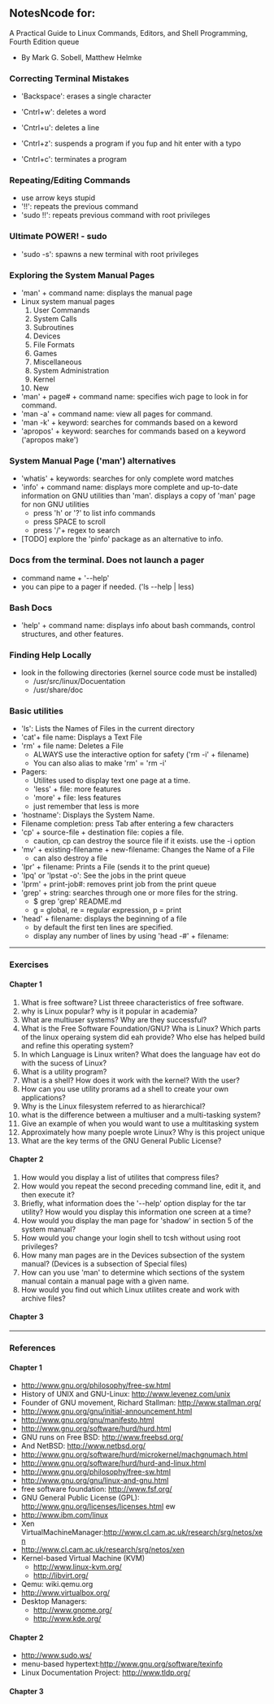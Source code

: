 ## NotesNcode for:

A Practical Guide to Linux Commands, Editors, and Shell Programming, Fourth Edition
queue
- By Mark G. Sobell, Matthew Helmke

### Correcting Terminal Mistakes
- 'Backspace': erases a single character
- 'Cntrl+w': deletes a word
- 'Cntrl+u': deletes a line

- 'Cntrl+z': suspends a program if you fup and hit enter with a typo
- 'Cntrl+c': terminates a program

### Repeating/Editing Commands
- use arrow keys stupid
- '!!': repeats the previous command
- 'sudo !!': repeats previous command with root privileges

### Ultimate POWER! - sudo
- 'sudo -s': spawns a new terminal with root privileges

### Exploring the System Manual Pages
- 'man' + command name: displays the manual page 
- Linux system manual pages
    1. User Commands
    2. System Calls
    3. Subroutines
    4. Devices
    5. File Formats
    6. Games
    7. Miscellaneous
    8. System Administration
    9. Kernel
    10. New
- 'man' + page# + command name: specifies wich page to look in for command.
- 'man -a' + command name: view all pages for command.
- 'man -k' + keyword: searches for commands based on a keword
- 'apropos' + keyword: searches for commands based on a keyword ('apropos make')

### System Manual Page ('man') alternatives
- 'whatis' + keywords: searches for only complete word matches 
- 'info' + command name: displays more complete and up-to-date information on GNU utilities than 'man'. displays a copy of 'man' page for non GNU utilities
    * press 'h' or '?' to list info commands
    * press SPACE to scroll
    * press '/'+ regex to search
- [TODO] explore the 'pinfo' package as an alternative to info.

### Docs from the terminal. Does not launch a pager
- command name + '--help'
- you can pipe to a pager if needed. ('ls --help | less)

### Bash Docs
- 'help' + command name: displays info about bash commands, control structures, and other features.

### Finding Help Locally
- look in the following directories (kernel source code must be installed)
    * /usr/src/linux/Docuentation
    * /usr/share/doc

### Basic utilities
- 'ls': Lists the Names of Files in the current directory
- 'cat'+ file name: Displays a Text File
- 'rm' + file name: Deletes a File
    * ALWAYS use the interactive option for safety ('rm -i' + filename)
    * You can also alias to make 'rm' = 'rm -i'
- Pagers:
    * Utilites used to display text one page at a time.
    * 'less' + file: more features
    * 'more' + file: less features
    * just remember that less is more
- 'hostname': Displays the System Name.
- Filename completion: press Tab after entering a few characters
- 'cp' + source-file + destination file: copies a file.
    * caution, cp can destroy the source file if it exists. use the -i option
- 'mv' + existing-filename + new-filename: Changes the Name of a File
    * can also destroy a file
- 'lpr' + filename: Prints a File (sends it to the print queue)
- 'lpq' or 'lpstat -o': See the jobs in the print queue
- 'lprm' + print-job#: removes print job from the print queue
- 'grep' + string: searches through one or more files for the string.
    * $ grep 'grep' README.md
    * g = global, re = regular expression, p = print
- 'head' + filename: displays the beginning of a file
    * by default the first ten lines are specified.
    * display any number of lines by using 'head -#' + filename:
    



***
### Exercises
#### Chapter 1
1. What is free software? List threee characteristics of free software.
2. why is Linux popular? why is it popular in academia?
3. What are multiuser systems? Why are they successful?
4. What is the Free Software Foundation/GNU? Wha is Linux? Which parts of the linux operaing system did eah provide? Who else has helped build and refine this operating system?
5. In which Language is Linux writen? What does the language hav eot do with the sucess of Linux?
6. What is a utility program?
7. What is a shell? How does it work with the kernel? With the user?
8. How can you use utility prorams ad a shell to create your own applications?
9. Why is the Linux filesystem referred to as hierarchical?
10. what is the difference between a multiuser and a multi-tasking system?
11. Give an example of when you would want to use a multitasking system
12. Approximately how many poeple wrote Linux? Why is this project unique
13. What are the key terms of the GNU General Public License?

#### Chapter 2
1. How would you display a list of utilites that compress files?
2. How would you repeat the second preceding command line, edit it, and then execute it?
3. Briefly, what information does the '--help' option display for the tar utility? How would you display this information one screen at a time?
4. How would you display the man page for 'shadow' in section 5 of the system manual?
5. How would you change your login shell to tcsh without using root privileges?
6. How many man pages are in the Devices subsection of the system manual? (Devices is a subsection of Special files)
7. How can you use 'man' to determine which sections of the system manual contain a manual page with a given name.
8. How would you find out which Linux utilites create and work with archive files?

#### Chapter 3


***
### References
#### Chapter 1
- http://www.gnu.org/philosophy/free-sw.html 
- History of UNIX and GNU-Linux: http://www.levenez.com/unix 
- Founder of GNU movement, Richard Stallman: http://www.stallman.org/ 
- http://www.gnu.org/gnu/initial-announcement.html 
- http://www.gnu.org/gnu/manifesto.html
- http://www.gnu.org/software/hurd/hurd.html 
- GNU runs on Free BSD: http://www.freebsd.org/ 
- And NetBSD: http://www.netbsd.org/
- http://www.gnu.org/software/hurd/microkernel/machgnumach.html
- http://www.gnu.org/software/hurd/hurd-and-linux.html
- http://www.gnu.org/philosophy/free-sw.html 
- http://www.gnu.org/gnu/linux-and-gnu.html
- free software foundation: http://www.fsf.org/ 
- GNU General Public License (GPL): http://www.gnu.org/licenses/licenses.html
ew
- http://www.ibm.com/linux 
- Xen VirtualMachineManager:http://www.cl.cam.ac.uk/research/srg/netos/xen 
- http://www.cl.cam.ac.uk/research/srg/netos/xen 
- Kernel-based Virtual Machine (KVM)
    * http://www.linux-kvm.org/ 
    * http://libvirt.org/
- Qemu: wiki.qemu.org 
- http://www.virtualbox.org/
- Desktop Managers:
    * http://www.gnome.org/
    * http://www.kde.org/

#### Chapter 2
- http://www.sudo.ws/
- menu-based hypertext:http://www.gnu.org/software/texinfo 
- Linux Documentation Project: http://www.tldp.org/

#### Chapter 3